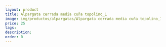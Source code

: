 ```yaml
---
layout: product
title: Alpargata cerrada media cuña topolino_1 
image: img/productos/alpargatas/Alpargata cerrada media cuña topolino_1 =25.webp
price: 25
tags: 
description: 
order: 0
---
```

